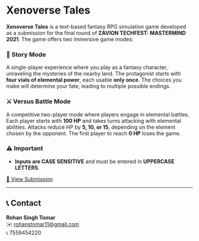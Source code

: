 # Xenoverse Tales

**Xenoverse Tales** is a text-based fantasy RPG simulation game developed as a submission for the final round of **ZAVION TECHFEST: MASTERMIND 2021**. The game offers two immersive game modes:  

### 🏹 Story Mode  
A single-player experience where you play as a fantasy character, unraveling the mysteries of the nearby land. The protagonist starts with **four vials of elemental power**, each usable **only once**. The choices you make will determine your fate, leading to multiple possible endings.  

### ⚔️ Versus Battle Mode  
A competitive two-player mode where players engage in elemental battles. Each player starts with **100 HP** and takes turns attacking with elemental abilities. Attacks reduce HP by **5, 10, or 15**, depending on the element chosen by the opponent. The first player to reach **0 HP** loses the game.  

### ⚠️ Important  
- **Inputs are CASE SENSITIVE** and must be entered in **UPPERCASE LETTERS**.  

[📄 View Submission](https://github.com/rohanstomar11/ZavionTasks/blob/master/ROHANSINGHTOMAR_XENOVERSE.pdf)  

---

## 📞 Contact  
**Rohan Singh Tomar**  
✉️ rohanstomar11@gmail.com  
📞 7559454220  
